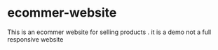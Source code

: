 # ecommer-website
This is an ecommer website for selling products . it is a demo not a full responsive website 
